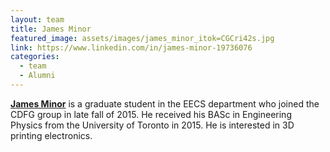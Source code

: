 ```yaml
---
layout: team
title: James Minor
featured_image: assets/images/james_minor_itok=CGCri42s.jpg
link: https://www.linkedin.com/in/james-minor-19736076
categories:
  - team
  - Alumni
---
```


**[James Minor](https://www.linkedin.com/in/james-minor-19736076)** is a graduate student in the EECS department who joined the CDFG group in late fall of 2015. He received his BASc in Engineering Physics from the University of Toronto in 2015. He is interested in 3D printing electronics.